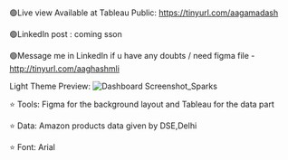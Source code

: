 🟢Live view Available at Tableau Public: https://tinyurl.com/aagamadash

🟢LinkedIn post : coming sson

🟢Message me in LinkedIn if u have any doubts / need figma file - http://tinyurl.com/aaghashmli

Light Theme Preview:
![Dashboard Screenshot_Sparks](https://github.com/aaghashm/Amazon-dashboard/assets/66006584/bea29d70-9166-448e-b267-dc40e85f90ae)



⭐ Tools: Figma for the background layout and Tableau for the data part

⭐ Data: Amazon products data given by DSE,Delhi

⭐ Font: Arial
